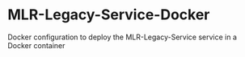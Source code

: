 # MLR-Legacy-Service-Docker
Docker configuration to deploy the MLR-Legacy-Service service in a Docker container 
